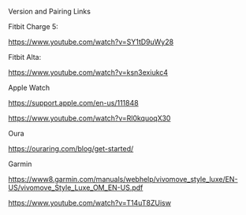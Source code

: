 Version and Pairing Links

Fitbit Charge 5: 

https://www.youtube.com/watch?v=SY1tD9uWy28

Fitbit Alta: 

https://www.youtube.com/watch?v=ksn3exiukc4


Apple Watch

https://support.apple.com/en-us/111848

https://www.youtube.com/watch?v=Rl0kquoqX30


Oura

https://ouraring.com/blog/get-started/


Garmin

https://www8.garmin.com/manuals/webhelp/vivomove_style_luxe/EN-US/vivomove_Style_Luxe_OM_EN-US.pdf

https://www.youtube.com/watch?v=T14uT8ZUisw
